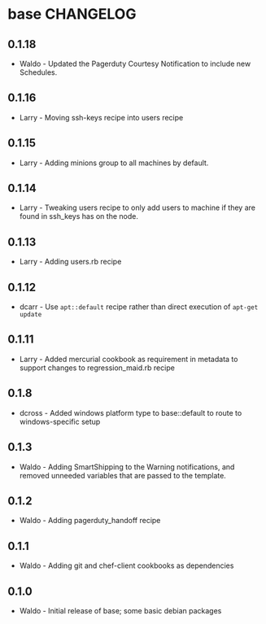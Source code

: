 base CHANGELOG
==============

0.1.18
----
- Waldo - Updated the Pagerduty Courtesy Notification to include new Schedules.

0.1.16
----
- Larry - Moving ssh-keys recipe into users recipe 

0.1.15
----
- Larry - Adding minions group to all machines by default. 

0.1.14
----
- Larry - Tweaking users recipe to only add users to machine if they are found in ssh_keys has on the node. 

0.1.13
----
- Larry - Adding users.rb recipe

0.1.12
----
- dcarr - Use `apt::default` recipe rather than direct execution of `apt-get update`

0.1.11
-----
- Larry - Added mercurial cookbook as requirement in metadata to support changes to regression_maid.rb recipe 

0.1.8
-----
- dcross - Added windows platform type to base::default to route to windows-specific setup

0.1.3
-----
- Waldo - Adding SmartShipping to the Warning notifications, and removed 
unneeded variables that are passed to the template.

0.1.2
-----
- Waldo - Adding pagerduty_handoff recipe

0.1.1
-----
- Waldo - Adding git and chef-client cookbooks as dependencies


0.1.0
-----
- Waldo - Initial release of base; some basic debian packages

